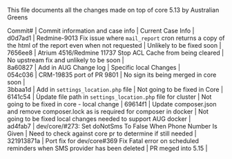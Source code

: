 This file documents all the changes made on top of core 5.13 by Australian Greens  

Commit# | Commit information and case info | Current Case Info |  
d0d7ad1 | Redmine-9013 Fix issue where `mail_report` cron returns a copy of the html of the report even when not requested | Unlikely to be fixed soon |  
7656ee8 | Atrium 4516/Redmine 11737 Stop ACL Cache from being cleared | No upstream fix and unlikely to be soon |  
8a60827 | Add in AUG Change log | Specific local Changes |   
054c036 | CRM-19835 port of PR 9801 | No sign its being merged in core soon |  
3bbaa1d | Add in `settings_location.php` file | Not going to be fixed in Core |  
6141c54 | Ùpdate file path in `settings_location.php` file for cluster | Not going to be fixed in core - local change | 
69614f1 | Update composer.json and remove composer.lock as is required for composer in docker | Not going to be fixed local changes needed to support AUG docker |  
ad4fab7 | dev/core/#273: Set doNotSms To False When Phone Number Is Given | Need to check against core pr to determine if still needed | 
321913871a | Port fix for dev/core#369 Fix Fatal error on scheduled reminders when SMS provider has been deleted | PR meged into 5.15 |   
